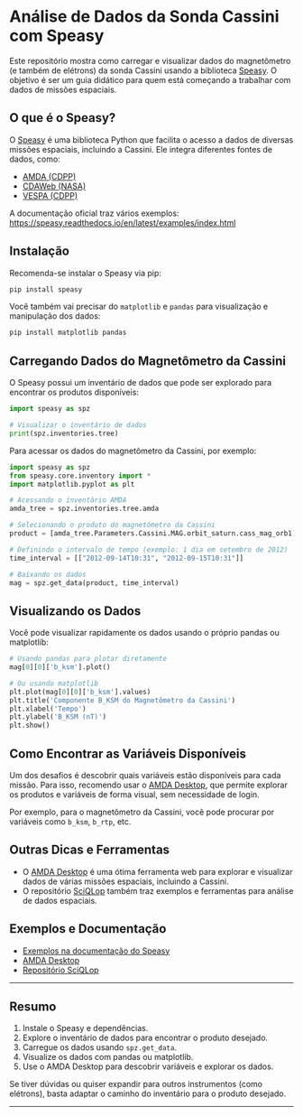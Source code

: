 # Análise de Dados da Sonda Cassini com Speasy

Este repositório mostra como carregar e visualizar dados do magnetômetro (e também de elétrons) da sonda Cassini usando a biblioteca [Speasy](https://speasy.readthedocs.io/en/latest/). O objetivo é ser um guia didático para quem está começando a trabalhar com dados de missões espaciais.

## O que é o Speasy?

O [Speasy](https://github.com/SciQLop/speasy) é uma biblioteca Python que facilita o acesso a dados de diversas missões espaciais, incluindo a Cassini. Ele integra diferentes fontes de dados, como:

- [AMDA (CDPP)](https://amda.irap.omp.eu/)
- [CDAWeb (NASA)](https://cdaweb.gsfc.nasa.gov/)
- [VESPA (CDPP)](https://vespa.obspm.fr/)

A documentação oficial traz vários exemplos:  
https://speasy.readthedocs.io/en/latest/examples/index.html

## Instalação

Recomenda-se instalar o Speasy via pip:

```bash
pip install speasy
```

Você também vai precisar do `matplotlib` e `pandas` para visualização e manipulação dos dados:

```bash
pip install matplotlib pandas
```

## Carregando Dados do Magnetômetro da Cassini

O Speasy possui um inventário de dados que pode ser explorado para encontrar os produtos disponíveis:

```python
import speasy as spz

# Visualizar o inventário de dados
print(spz.inventories.tree)
```

Para acessar os dados do magnetômetro da Cassini, por exemplo:

```python
import speasy as spz
from speasy.core.inventory import *
import matplotlib.pyplot as plt

# Acessando o inventário AMDA
amda_tree = spz.inventories.tree.amda

# Selecionando o produto do magnetômetro da Cassini
product = [amda_tree.Parameters.Cassini.MAG.orbit_saturn.cass_mag_orb1]

# Definindo o intervalo de tempo (exemplo: 1 dia em setembro de 2012)
time_interval = [["2012-09-14T10:31", "2012-09-15T10:31"]]

# Baixando os dados
mag = spz.get_data(product, time_interval)
```

## Visualizando os Dados

Você pode visualizar rapidamente os dados usando o próprio pandas ou matplotlib:

```python
# Usando pandas para plotar diretamente
mag[0][0]['b_ksm'].plot()

# Ou usando matplotlib
plt.plot(mag[0][0]['b_ksm'].values)
plt.title('Componente B_KSM do Magnetômetro da Cassini')
plt.xlabel('Tempo')
plt.ylabel('B_KSM (nT)')
plt.show()
```

## Como Encontrar as Variáveis Disponíveis

Um dos desafios é descobrir quais variáveis estão disponíveis para cada missão. Para isso, recomendo usar o [AMDA Desktop](https://amda.irap.omp.eu/desktop.php), que permite explorar os produtos e variáveis de forma visual, sem necessidade de login.

Por exemplo, para o magnetômetro da Cassini, você pode procurar por variáveis como `b_ksm`, `b_rtp`, etc.

## Outras Dicas e Ferramentas

- O [AMDA Desktop](https://amda.irap.omp.eu/desktop.php) é uma ótima ferramenta web para explorar e visualizar dados de várias missões espaciais, incluindo a Cassini.
- O repositório [SciQLop](https://github.com/SciQLop/SciQLop) também traz exemplos e ferramentas para análise de dados espaciais.

## Exemplos e Documentação

- [Exemplos na documentação do Speasy](https://speasy.readthedocs.io/en/latest/examples/index.html)
- [AMDA Desktop](https://amda.irap.omp.eu/desktop.php)
- [Repositório SciQLop](https://github.com/SciQLop/SciQLop)

---

## Resumo

1. Instale o Speasy e dependências.
2. Explore o inventário de dados para encontrar o produto desejado.
3. Carregue os dados usando `spz.get_data`.
4. Visualize os dados com pandas ou matplotlib.
5. Use o AMDA Desktop para descobrir variáveis e explorar os dados.

Se tiver dúvidas ou quiser expandir para outros instrumentos (como elétrons), basta adaptar o caminho do inventário para o produto desejado.

---
